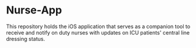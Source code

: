 # Nurse-App
This repository holds the iOS application that serves as a companion tool to receive and notify on duty nurses with updates on ICU patients' central line dressing status.
